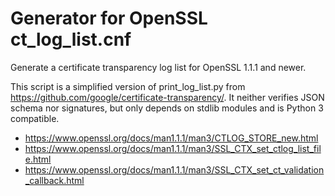 # Generator for OpenSSL ct_log_list.cnf

Generate a certificate transparency log list for OpenSSL 1.1.1 and newer.

This script is a simplified version of print_log_list.py from
https://github.com/google/certificate-transparency/. It neither verifies
JSON schema nor signatures, but only depends on stdlib modules and is
Python 3 compatible.

* https://www.openssl.org/docs/man1.1.1/man3/CTLOG_STORE_new.html
* https://www.openssl.org/docs/man1.1.1/man3/SSL_CTX_set_ctlog_list_file.html
* https://www.openssl.org/docs/man1.1.1/man3/SSL_CTX_set_ct_validation_callback.html